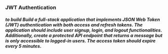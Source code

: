 ### JWT Authentication

##### to build Build a full-stack application that implements JSON Web Token (JWT) authentication with both access and refresh tokens. The application should include user signup, login, and logout functionalities. Additionally, create a protected API endpoint that returns a message but is only accessible to logged-in users. The access token should expire every 5 minutes.
